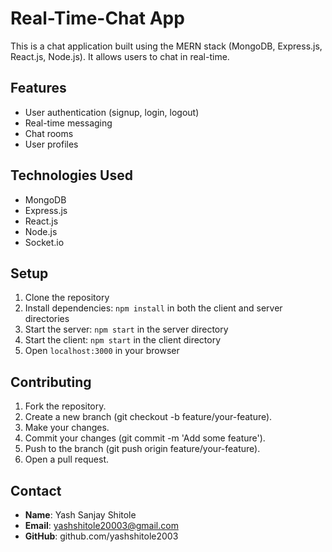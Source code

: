 # Real-Time-Chat App

This is a chat application built using the MERN stack (MongoDB, Express.js, React.js, Node.js). It allows users to chat in real-time.

## Features

- User authentication (signup, login, logout)
- Real-time messaging
- Chat rooms
- User profiles

## Technologies Used

- MongoDB
- Express.js
- React.js
- Node.js
- Socket.io

## Setup

1. Clone the repository
2. Install dependencies: `npm install` in both the client and server directories
3. Start the server: `npm start` in the server directory
4. Start the client: `npm start` in the client directory
5. Open `localhost:3000` in your browser

## Contributing

1. Fork the repository.
2. Create a new branch (git checkout -b feature/your-feature).
3. Make your changes.
4. Commit your changes (git commit -m 'Add some feature').
5. Push to the branch (git push origin feature/your-feature).
6. Open a pull request.

## Contact
- **Name**: Yash Sanjay Shitole
- **Email**: yashshitole20003@gmail.com
- **GitHub**: github.com/yashshitole2003
